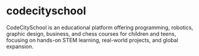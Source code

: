 # codecityschool
CodeCitySchool is an educational platform offering programming, robotics, graphic design, business, and chess courses for children and teens, focusing on hands-on STEM learning, real-world projects, and global expansion.
